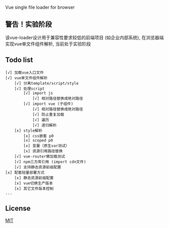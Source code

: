 Vue single file loader for browser
## 警告！实验阶段
该vue-loader设计用于兼容性要求较低的前端项目 (如企业内部系统), 在浏览器端实现vue单文件组件解析, 当前处于实验阶段

## Todo list
```
[√] 加载vue入口文件  
[√] vue单文件组件解析
    [√] 分离template/script/style
    [√] 处理script
        [√] import js
            [√] 相对路径替换成绝对路径
        [√] import vue (子组件)
            [√] 相对路径替换成绝对路径    
            [√] 防止重复加载
            [√] 遍历
            [√] 递归解析
    [x] style解析
        [x] css嵌套 p0
        [x] scoped p0
        [x] 变量（原生var测试）
        [x] 资源引用路径替换
    [√] vue-router懒加载测试
    [√] npm三方库引用 (import cdn文件)
    [√] 支持静态资源前缀配置
[x] 配套轻量部署方式
    [x] 静态资源前缀配置
    [x] vue切换生产版本
    [x] 其它文件版本控制
...
```
## License
[MIT](http://opensource.org/licenses/MIT)
